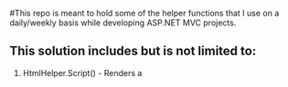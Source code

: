 #This repo is meant to hold some of the helper functions that I use on a daily/weekly basis while developing ASP.NET MVC projects.

## This solution includes but is not limited to:
1. HtmlHelper.Script() - Renders a <script type="text/javascript" /> element
2. HtmlHelper.StyleSheet() - Renders a <link rel="stylesheet" type="text/css" />  element